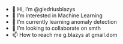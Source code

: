 - 👋 Hi, I’m @giedriusblazys
- 👀 I’m interested in Machine Learning
- 🌱 I’m currently learning anomaly detection
- 💞️ I’m looking to collaborate on smth
- 📫 How to reach me g.blazys at gmail.dom

<!---
giedriusblazys/giedriusblazys is a ✨ special ✨ repository because its `README.md` (this file) appears on your GitHub profile.
You can click the Preview link to take a look at your changes.
--->
